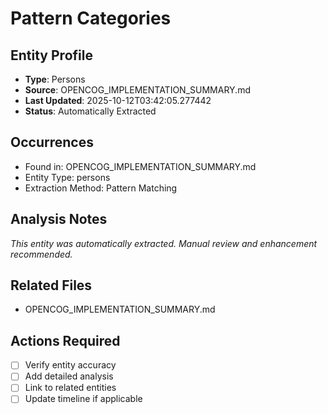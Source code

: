 # Pattern Categories

## Entity Profile
- **Type**: Persons
- **Source**: OPENCOG_IMPLEMENTATION_SUMMARY.md
- **Last Updated**: 2025-10-12T03:42:05.277442
- **Status**: Automatically Extracted

## Occurrences
- Found in: OPENCOG_IMPLEMENTATION_SUMMARY.md
- Entity Type: persons
- Extraction Method: Pattern Matching

## Analysis Notes
*This entity was automatically extracted. Manual review and enhancement recommended.*

## Related Files
- OPENCOG_IMPLEMENTATION_SUMMARY.md

## Actions Required
- [ ] Verify entity accuracy
- [ ] Add detailed analysis
- [ ] Link to related entities
- [ ] Update timeline if applicable
